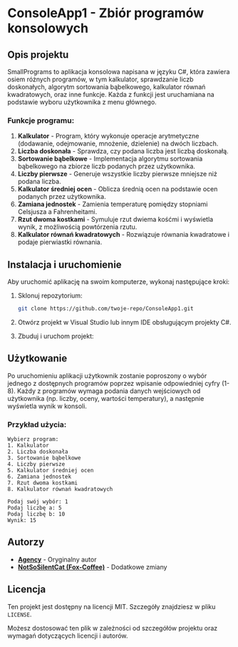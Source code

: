 # ConsoleApp1 - Zbiór programów konsolowych

## Opis projektu

SmallPrograms to aplikacja konsolowa napisana w języku C#, która zawiera osiem różnych programów, w tym kalkulator, sprawdzanie liczb doskonałych, algorytm sortowania bąbelkowego, kalkulator równań kwadratowych, oraz inne funkcje. Każda z funkcji jest uruchamiana na podstawie wyboru użytkownika z menu głównego.

### Funkcje programu:

1. **Kalkulator** - Program, który wykonuje operacje arytmetyczne (dodawanie, odejmowanie, mnożenie, dzielenie) na dwóch liczbach.
2. **Liczba doskonała** - Sprawdza, czy podana liczba jest liczbą doskonałą.
3. **Sortowanie bąbelkowe** - Implementacja algorytmu sortowania bąbelkowego na zbiorze liczb podanych przez użytkownika.
4. **Liczby pierwsze** - Generuje wszystkie liczby pierwsze mniejsze niż podana liczba.
5. **Kalkulator średniej ocen** - Oblicza średnią ocen na podstawie ocen podanych przez użytkownika.
6. **Zamiana jednostek** - Zamienia temperaturę pomiędzy stopniami Celsjusza a Fahrenheitami.
7. **Rzut dwoma kostkami** - Symuluje rzut dwiema kośćmi i wyświetla wynik, z możliwością powtórzenia rzutu.
8. **Kalkulator równań kwadratowych** - Rozwiązuje równania kwadratowe i podaje pierwiastki równania.

## Instalacja i uruchomienie

Aby uruchomić aplikację na swoim komputerze, wykonaj następujące kroki:

1. Sklonuj repozytorium:
    ```bash
    git clone https://github.com/twoje-repo/ConsoleApp1.git
    ```

2. Otwórz projekt w Visual Studio lub innym IDE obsługującym projekty C#.

3. Zbuduj i uruchom projekt:

## Użytkowanie

Po uruchomieniu aplikacji użytkownik zostanie poproszony o wybór jednego z dostępnych programów poprzez wpisanie odpowiedniej cyfry (1-8). Każdy z programów wymaga podania danych wejściowych od użytkownika (np. liczby, oceny, wartości temperatury), a następnie wyświetla wynik w konsoli.

### Przykład użycia:
```
Wybierz program:
1. Kalkulator
2. Liczba doskonała
3. Sortowanie bąbelkowe
4. Liczby pierwsze
5. Kalkulator średniej ocen
6. Zamiana jednostek
7. Rzut dwoma kostkami
8. Kalkulator równań kwadratowych

Podaj swój wybór: 1
Podaj liczbę a: 5
Podaj liczbę b: 10
Wynik: 15
```

## Autorzy

- **[Agency](https://github.com/AgencyPeacekeeper)** - Oryginalny autor
- **[NotSoSilentCat (Fox-Coffee)](https://github.com/Fox-Coffee)** - Dodatkowe zmiany

## Licencja

Ten projekt jest dostępny na licencji MIT. Szczegóły znajdziesz w pliku `LICENSE`.

Możesz dostosować ten plik w zależności od szczegółów projektu oraz wymagań dotyczących licencji i autorów.

